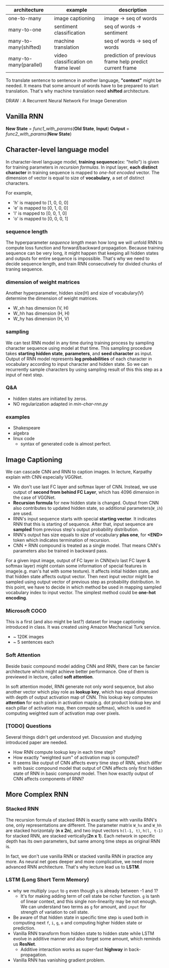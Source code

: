 |architecture          |example                            |description|
|----------------------|-----------------------------------|-----------|
|one-to-many           |image captioning                   |image -> seq of words|
|many-to-one           |sentiment classification           |seq of words -> sentiment|
|many-to-many(shifted) |machine translation                |seq of words -> seq of words|
|many-to-many(parallel)|video classification on frame level|prediction of previous frame help predict current frame|

To translate sentence to sentence in another language, **"context"** might be needed. It means that some amount of words have to be prepared to start translation. That's why machine translation need **shifted** architecture.

DRAW : A Recurrent Neural Network For Image Generation

## Vanilla RNN
**New State** = *func1_with_params*(**Old State**, **Input**)
**Output** = *func2_with_params*(**New State**)

## Character-level language model
In character-level language model, **training sequence**(ex: "hello") is given for training parameters in *recursion formulas*. In input layer, **each distinct character** in training sequence is mapped to *one-hot encoded* vector. The dimension of vector is equal to size of **vocabulary**, a set of distinct characters.

For example,
* 'h' is mapped to [1, 0, 0, 0]
* 'e' is mapped to [0, 1, 0, 0]
* 'l' is mapped to [0, 0, 1, 0]
* 'o' is mapped to [0, 0, 0, 1] 

### sequence length
The hyperparameter *sequence length* mean how long we will unfold RNN to compute loss function and forward/backward propagation. Because training sequence can be very long, it might happen that keeping all hidden states and outputs for entire sequence is impossible. That's why we need to decide sequence length, and train RNN consecutively for divided chunks of traning sequence.

### dimension of weight matrices
Another hyperparameter, hidden size(H) and size of vocabulary(V) determine the dimension of weight matrices.

* W_xh has dimension (V, H)
* W_hh has dimension (H, H)
* W_hy has dimension (H, V)

### sampling
We can test RNN model in any time during training process by sampling character sequence using model at that time. This sampling procedure takes **starting hidden state**, **parameters**, and **seed character** as input. Output of RNN model represents **log probabilities** of each character in vocabulary according to input character and hidden state. So we can recurrently sample characters by using sampling result of this this step as a input of next step. 

### Q&A
* hidden states are initiated by zeros.
* NO regularization adapted in *min-char-rnn.py*

### examples
* Shakespeare
* algebra
* linux code
    * syntax of generated code is almost perfect.

## Image Captioning
We can cascade CNN and RNN to caption images. In lecture, Karpathy explain with CNN especially VGGNet.

* We don't use last FC layer and softmax layer of CNN. Instead, we use output of **second from behind FC Layer**, which has 4096 dimension in the case of VGGNet.
* **Recursion formula** for new hidden state is changed. Output from CNN also contributes to updated hidden state, so additional parameters(`W_ih`) are used.
* RNN's input sequence starts with special **starting vector**. It indicates RNN that this is starting of sequence. After that, input sequence are **sampled** from previous step's output probability distribution.
* RNN's output has size equals to size of vocabulary **plus one**, for **\<END\>** token which indicates termination of recursion. 
* CNN + RNN compound is treated as a single model. That means CNN's parameters also be trained in backward pass.

For a given input image, output of FC layer in CNN(w/o last FC layer & softmax layer) might contain some information of special features in image(e.g. man's hat with some texture). It affects initial hidden state, and that hidden state affects output vector. Then next input vector might be sampled using output vector of previous step as probability distribution. In this point, we have to decide in which method be used in mapping sampled vocabulary index to input vector. The simplest method could be **one-hot encoding**.

### Microsoft COCO
This is a first (and also might be last?) dataset for image captioning introduced in class. It was created using Amazon Mechanical Turk service. 

* ~ 120K images
* ~ 5 sentences each

### Soft Attention
Beside basic compound model adding CNN and RNN, there can be fancier architecture which might achieve better performance. One of them is previewed in lecture, called **soft attention**.

In soft attention model, RNN generate not only word sequence, but also another vector which play role as **lookup key**, which has equal dimension with depth of output activation map of CNN. This lookup key computes **attention** for each pixels in activation map(e.g. dot product lookup key and each pillar of activation map, then compute softmax), which is used in computing weighted sum of activation map over pixels.

### [TODO] Questions
Several things didn't get understood yet. Discussion and studying introduced paper are needed.
* How RNN compute lookup key in each time step?
* How exactly "weighted sum" of activation map is computed?
* It seems like output of CNN affects every time step of RNN, which differ with basic compound model that output of CNN affects only first hidden state of RNN in basic compound model. Then how exactly output of CNN affects components of RNN?

## More Complex RNN
### Stacked RNN
The recursion formula of stacked RNN is exactly same with vanilla RNN's one, only representations are different. The parameter matrix `W_hx` and `W_hh` are stacked horizontaly (**n x 2n**), and two input vectors `h(l-1, t)`, `h(l, t-1)` for stacked RNN, are stacked vertically(**2n x 1**). Each network in specific depth has its own parameters, but same among time steps as original RNN is.

In fact, we don't use vanilla RNN or stacked vanilla RNN in practice any more. As neural net goes deeper and more complicative, we need more advanced RNN architecture. That's why lecture lead us to **LSTM**. 

### LSTM (Long Short Term Memory)

* why we multiply `input` to `g` even though `g` is already between -1 and 1?
    * It's for making adding term of cell state be richer function. `g` is tanh of linear context, and this single non-linearity may be not enough. We can understand two terms as `g` for amount, and `input` for strength of variation to cell state.
* Be aware of that hidden state in specific time step is used both in computing next `f`, `i`, `g`, `o` and computing higher hidden state or prediction.
* Vanilla RNN transform from hidden state to hidden state while LSTM evolve in additive manner and also forget some amount, which reminds us **ResNet**.
    * Additive interaction works as super-fast **highway** in back-propagation.
* Vanilla RNN has vanishing gradient problem.